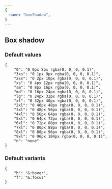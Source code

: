 ```yaml
---
{
  name: "boxShadow",
}
---
```

## Box shadow

### Default values
<!-- defaults.values.start -->
```
{
    "0": "0 0px 8px rgba(0, 0, 0, 0.1)",
    "3xs": "0 1px 9px rgba(0, 0, 0, 0.1)",
    "2xs": "0 2px 10px rgba(0, 0, 0, 0.1)",
    "xs": "0 4px 12px rgba(0, 0, 0, 0.1)",
    "sm": "0 8px 16px rgba(0, 0, 0, 0.1)",
    "md": "0 16px 24px rgba(0, 0, 0, 0.1)",
    "lg": "0 24px 32px rgba(0, 0, 0, 0.1)",
    "xl": "0 32px 40px rgba(0, 0, 0, 0.1)",
    "2xl": "0 40px 48px rgba(0, 0, 0, 0.1)",
    "3xl": "0 48px 56px rgba(0, 0, 0, 0.1)",
    "4xl": "0 56px 64px rgba(0, 0, 0, 0.1)",
    "5xl": "0 64px 72px rgba(0, 0, 0, 0.1)",
    "6xl": "0 72px 80px rgba(0, 0, 0, 0.1)",
    "7xl": "0 80px 88px rgba(0, 0, 0, 0.1)",
    "8xl": "0 88px 96px rgba(0, 0, 0, 0.1)",
    "9xl": "0 96px 104px rgba(0, 0, 0, 0.1)",
    "n": "none"
}
```
<!-- defaults.values.end -->


### Default variants
<!-- defaults.variants.start -->
```
{
    "h": "&:hover",
    "f": "&:focus"
}
```
<!-- defaults.variants.end -->